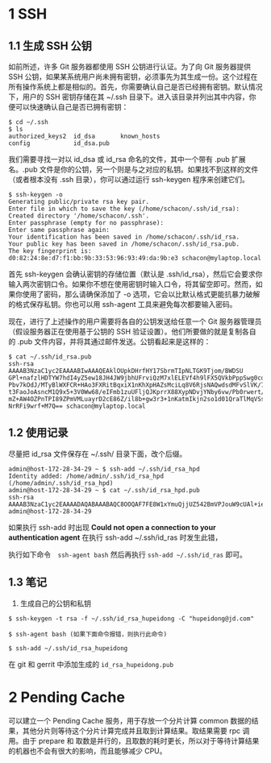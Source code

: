 # 1 SSH

## 1.1 生成 SSH 公钥

如前所述，许多 Git 服务器都使用 SSH 公钥进行认证。为了向 Git 服务器提供 SSH 公钥，如果某系统用户尚未拥有密钥，必须事先为其生成一份。这个过程在所有操作系统上都是相似的。首先，你需要确认自己是否已经拥有密钥。默认情况下，用户的 SSH 密钥存储在其 ~/.ssh 目录下。进入该目录并列出其中内容，你便可以快速确认自己是否已拥有密钥：

```
$ cd ~/.ssh
$ ls
authorized_keys2  id_dsa       known_hosts
config            id_dsa.pub
```

我们需要寻找一对以 id_dsa 或 id_rsa 命名的文件，其中一个带有 .pub 扩展名。.pub 文件是你的公钥，另一个则是与之对应的私钥。如果找不到这样的文件（或者根本没有 .ssh 目录），你可以通过运行 ssh-keygen 程序来创建它们。

```
$ ssh-keygen -o
Generating public/private rsa key pair.
Enter file in which to save the key (/home/schacon/.ssh/id_rsa):
Created directory '/home/schacon/.ssh'.
Enter passphrase (empty for no passphrase):
Enter same passphrase again:
Your identification has been saved in /home/schacon/.ssh/id_rsa.
Your public key has been saved in /home/schacon/.ssh/id_rsa.pub.
The key fingerprint is:
d0:82:24:8e:d7:f1:bb:9b:33:53:96:93:49:da:9b:e3 schacon@mylaptop.local
```

首先 ssh-keygen 会确认密钥的存储位置（默认是 .ssh/id_rsa），然后它会要求你输入两次密钥口令。如果你不想在使用密钥时输入口令，将其留空即可。然而，如果你使用了密码，那么请确保添加了 -o 选项，它会以比默认格式更能抗暴力破解的格式保存私钥。你也可以用 ssh-agent 工具来避免每次都要输入密码。

现在，进行了上述操作的用户需要将各自的公钥发送给任意一个 Git 服务器管理员 （假设服务器正在使用基于公钥的 SSH 验证设置）。他们所要做的就是复制各自的 .pub 文件内容，并将其通过邮件发送。公钥看起来是这样的：

```
$ cat ~/.ssh/id_rsa.pub
ssh-rsa AAAAB3NzaC1yc2EAAAABIwAAAQEAklOUpkDHrfHY17SbrmTIpNLTGK9Tjom/BWDSU
GPl+nafzlHDTYW7hdI4yZ5ew18JH4JW9jbhUFrviQzM7xlELEVf4h9lFX5QVkbPppSwg0cda3
Pbv7kOdJ/MTyBlWXFCR+HAo3FXRitBqxiX1nKhXpHAZsMciLq8V6RjsNAQwdsdMFvSlVK/7XA
t3FaoJoAsncM1Q9x5+3V0Ww68/eIFmb1zuUFljQJKprrX88XypNDvjYNby6vw/Pb0rwert/En
mZ+AW4OZPnTPI89ZPmVMLuayrD2cE86Z/il8b+gw3r3+1nKatmIkjn2so1d01QraTlMqVSsbx
NrRFi9wrf+M7Q== schacon@mylaptop.local
```

## 1.2 使用记录

尽量把 id_rsa 文件保存在 ~/.ssh/ 目录下面，改个后缀。

```
admin@host-172-28-34-29 ~ $ ssh-add ~/.ssh/id_rsa_hpd
Identity added: /home/admin/.ssh/id_rsa_hpd (/home/admin/.ssh/id_rsa_hpd)
admin@host-172-28-34-29 ~ $ cat ~/.ssh/id_rsa_hpd.pub
ssh-rsa AAAAB3NzaC1yc2EAAAADAQABAAABAQC8OOQAF7FE8W1xYmuQjjUZ542BmVPJouW9cUAl+ievHoLfo8yocB9JaCaC3cJInoixbj/1/AkoxpFefsGe90RU3D04zWogV9AARUC9hgPcctEKWIJlypr14c1W99nL53yIQR552vaH8cFCpwynYRWY+QJI+HfjDUiLcTbmDf12/aZVruFUfrL087RXyXymw5w5PZKk0Rs+C5gshHed/j0G92UDqCE9zgfSUA0dQaTfwncgjZ5kQaoZ1VC3tvqqAC5vWH+cBMMA6FKqc6iTsIKE/3iyKORSUNmakEkayYcEI04YevVxxveY6HHG1PgOf8Qkc2oR/YSBihiZnPZOu58V admin@host-172-28-34-29
```

如果执行 ssh-add 时出现 **Could not open a connection to your authentication agent** 在执行 ssh-add ~/.ssh/id_ras 时发生此错，

执行如下命令　`ssh-agent bash`
然后再执行 `ssh-add ~/.ssh/id_ras` 即可。

## 1.3 笔记

1. 生成自己的公钥和私钥

```
$ ssh-keygen -t rsa -f ~/.ssh/id_rsa_hupeidong -C "hupeidong@jd.com"

$ ssh-agent bash (如果下面命令报错，则执行此命令)

$ ssh-add ~/.ssh/id_rsa_hupeidong
```

在 git 和 gerrit 中添加生成的 `id_rsa_hupeidong.pub`

# 2 Pending Cache

可以建立一个 Pending Cache 服务，用于存放一个分片计算 common 数据的结果，其他分片则等待这个分片计算完成并且取到计算结果。取结果需要 rpc 调用。由于 prepare 和 取数是并行的，且取数的耗时更长，所以对于等待计算结果的机器也不会有很大的影响，而且能够减少 CPU。

